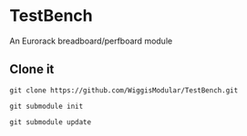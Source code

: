 # TestBench

An Eurorack breadboard/perfboard module

## Clone it

`git clone https://github.com/WiggisModular/TestBench.git`

`git submodule init`

`git submodule update`
